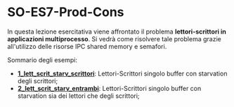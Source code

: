 # SO-ES7-Prod-Cons

In questa lezione esercitativa viene affrontato il problema **lettori-scrittori in applicazioni multiprocesso**. Si vedrà come risolvere tale problema grazie all'utilizzo delle risorse IPC shared memory e semafori.

Sommario degli esempi:

- [**1_lett_scrit_starv_scrittori**](https://github.com/SO-unina/esercitazioni/tree/main/SO-ES7-2_Lett-Scritt/1_lett_scrit_starv_scrittori): Lettori-Scrittori singolo buffer con starvation degli scrittori;
- [**2_lett_scrit_starv_entrambi**](https://github.com/SO-unina/esercitazioni/tree/main/SO-ES7-2_Lett-Scritt/2_lett_scrit_starv_entrambi): Lettori-Scrittori singolo buffer con starvation sia dei lettori che degli scrittori;